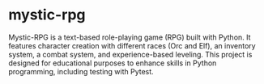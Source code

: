 # mystic-rpg
Mystic-RPG is a text-based role-playing game (RPG) built with Python. It features character creation with different races (Orc and Elf), an inventory system, a combat system, and experience-based leveling. This project is designed for educational purposes to enhance skills in Python programming, including testing with Pytest.
